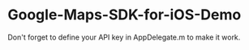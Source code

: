 Google-Maps-SDK-for-iOS-Demo
============================
Don't forget to define your API key in AppDelegate.m to make it work.
